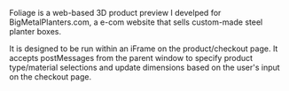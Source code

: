 Foliage is a web-based 3D product preview I develped for BigMetalPlanters.com, a e-com website that sells custom-made steel planter boxes. 

It is designed to be run within an iFrame on the product/checkout page. It accepts postMessages from the parent window to specify product type/material selections and update dimensions based on the user's input on the checkout page. 
